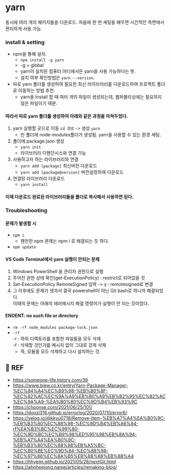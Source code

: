 # yarn

동시에 여러 개의 패키지들을 다운로드. 처음에 한 번 세팅을 해두면 시간적인 측면에서 편리하게 사용 가능.

### install & setting

* npm을 통해 설치.
  * `npm install -g yarn`
  * \-g = global
  * yarn이 설치된 컴퓨터 어디에서든 yarn을 사용 가능하다는 뜻.
  * 설치 여부 확인방법은 `yarn --version`.
* 따로 yarn 폴더를 생성하여 필요한 최신 라이브러리를 다운로드하여 프로젝트 폴더로 이동하는 방법 추천.
  * yarn을 Install 할 때 여러 개의 파일이 생성되는데, 웹퍼블리싱에는 필요하지 않은 파일이기 때문.

#### 따라서 따로 yarn 폴더를 생성하여 아래와 같은 과정을 마쳐두었다.

1. yarn 실행할 곳으로 이동 `cd 경로` -> 생성 `yarn`
   * 빈 폴더에 node-modules폴더가 생성됨. yarn을 사용할 수 있는 환경 세팅.
2. 폴더에 package.json 생성
   * `yarn init`
   * 라이브러리 디펜던시스와 연결 가능
3. 사용하고자 하는 라이브러리와 연결
   * `yarn add [package]` 최신버전 다운로드
   * `yarn add [package@version]` 버전설정하여 다운로드
4. 연결된 라이브러리 다운로드
   * `yarn install`

#### 이제 다운로드 완료된 라이브러리들을 폴더로 복사해서 사용하면 된다.

### Troubleshooting

#### 문제가 발생할 시

* `npm i`
  * 웬만한 npm 문제는 npm i 로 해결되는 듯 하다.
* `npm update`

#### VS Code Terminal에서 yarn 실행이 안되는 문제

1. Windows PowerShell 을 관리자 권한으로 실행
2. 주어진 권한 상태 확인(get-ExecutionPolicy) : restrict로 되어있을 것
3. Set-ExecutionPolicy RemoteSigned 입력 -> y : remotesigned로 변경
4. 그 이후에도 문제가 생겨서 결국 powershell이 아닌 Git bash로 하니까 해결되었다.\
   이때의 문제는 아래의 에러메시지 해결 명령어가 실행이 안 되는 것이었다.

#### ENOENT: no such file or directory

* `rm -rf node_modules package-lock.json`
* `-rf`\
  \-r : 하위 디렉토리를 포함한 파일들을 모두 삭제\
  \-f : 삭제할 것인가를 메시지 없이 그대로 강제 삭제
  * 즉, 모듈을 모두 삭제하고 다시 설치하는 것.



## :link: REF

* https://someone-life.tistory.com/39
* https://www.biew.co.kr/entry/Yarn-Package-Manager-%EC%84%A4%EC%B9%98-%EB%B0%8F-%EC%82%AC%EC%9A%A9%EB%B0%A9%EB%B2%95%EC%82%AC%EC%9A%A9-%EA%B0%80%EC%9D%B4%EB%93%9C
* https://choonse.com/2021/06/25/101/
* https://doozi316.github.io/errorlog/2020/07/10/error6/
* https://velog.io/@kkyu0718/Remove-Item-%EB%A7%A4%EA%B0%9C-%EB%B3%80%EC%88%98-%EC%9D%B4%EB%A6%84-rf%EA%B3%BC%EC%99%80-%EC%9D%BC%EC%B9%98%ED%95%98%EB%8A%94-%EB%A7%A4%EA%B0%9C-%EB%B3%80%EC%88%98%EB%A5%BC-%EC%B0%BE%EC%9D%84-%EC%88%98-%EC%97%86%EC%8A%B5%EB%8B%88%EB%8B%A4
* https://hhyemi.github.io/2021/05/26/nextGit.html
* https://ahnheejong.name/articles/remaking-blog/
